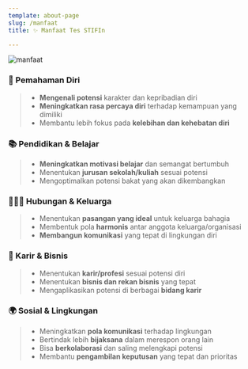 ```yaml
---
template: about-page
slug: /manfaat
title: ✨ Manfaat Tes STIFIn 

---
```


![manfaat](/assets/manfaatstif.png)


 

### 🔎 Pemahaman Diri  
> - **Mengenali potensi** karakter dan kepribadian diri  
> - **Meningkatkan rasa percaya diri** terhadap kemampuan yang dimiliki  
> - Membantu lebih fokus pada **kelebihan dan kehebatan diri**  

### 📚 Pendidikan & Belajar  
> - **Meningkatkan motivasi belajar** dan semangat bertumbuh  
> - Menentukan **jurusan sekolah/kuliah** sesuai potensi  
> - Mengoptimalkan potensi bakat yang akan dikembangkan  

### 👨‍👩‍👧 Hubungan & Keluarga  
> - Menentukan **pasangan yang ideal** untuk keluarga bahagia  
> - Membentuk pola **harmonis** antar anggota keluarga/organisasi  
> - **Membangun komunikasi** yang tepat di lingkungan diri  

### 💼 Karir & Bisnis  
> - Menentukan **karir/profesi** sesuai potensi diri  
> - Menentukan **bisnis dan rekan bisnis** yang tepat  
> - Mengaplikasikan potensi di berbagai **bidang karir**  

### 🌍 Sosial & Lingkungan  
> - Meningkatkan **pola komunikasi** terhadap lingkungan  
> - Bertindak lebih **bijaksana** dalam merespon orang lain  
> - Bisa **berkolaborasi** dan saling melengkapi potensi  
> - Membantu **pengambilan keputusan** yang tepat dan prioritas  
